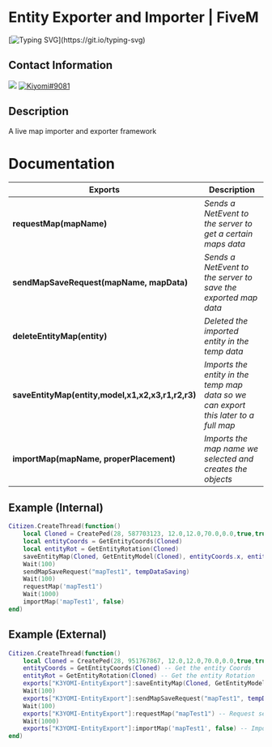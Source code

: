 # Entity Exporter and Importer | FiveM
[![Typing SVG](https://readme-typing-svg.herokuapp.com?font=Inconsolata&duration=3000&color=D404F7&vCenter=true&height=25&lines=Have+questions%3F;Feel+free+to+DM+me+on+Discord!)](https://git.io/typing-svg)

## Contact Information 
<a href="mailto:chevybot123@gmail.com"><img src="https://img.shields.io/badge/Gmail-D14836?style=for-the-badge&logo=gmail&logoColor=white"></a>
<a href="https://discordapp.com/users/359794704847601674"><img src="https://img.shields.io/badge/Discord-7289DA?style=for-the-badge&logo=discord&logoColor=white" alt="Kiyomi#9081" ></a>

## Description
A live map importer and exporter framework


# Documentation
| **Exports** | **Description** |
| ------ | ------ |
| **requestMap(mapName)** | *Sends a NetEvent to the server to get a certain maps data* |
| **sendMapSaveRequest(mapName, mapData)** | *Sends a NetEvent to the server to save the exported map data* |
| **deleteEntityMap(entity)** | *Deleted the imported entity in the temp data* |
| **saveEntityMap(entity,model,x1,x2,x3,r1,r2,r3)** | *Imports the entity in the temp map data so we can export this later to a full map* |
| **importMap(mapName, properPlacement)** | *Imports the map name we selected and creates the objects* |

## Example (Internal)
```lua
Citizen.CreateThread(function()
    local Cloned = CreatePed(28, 587703123, 12.0,12.0,70.0,0.0,true,true)
    local entityCoords = GetEntityCoords(Cloned)
    local entityRot = GetEntityRotation(Cloned)
    saveEntityMap(Cloned, GetEntityModel(Cloned), entityCoords.x, entityCoords.y, entityCoords.z, entityRot.x, entityRot.y, entityRot.z)
    Wait(100)
    sendMapSaveRequest("mapTest1", tempDataSaving)
    Wait(100)
    requestMap('mapTest1')
    Wait(1000)
    importMap('mapTest1', false)
end)
```

## Example (External)
```lua
Citizen.CreateThread(function()
    local Cloned = CreatePed(28, 951767867, 12.0,12.0,70.0,0.0,true,true) -- Entity we spawned
    entityCoords = GetEntityCoords(Cloned) -- Get the entity Coords
    entityRot = GetEntityRotation(Cloned) -- Get the entity Rotation
    exports["K3YOMI-EntityExport"]:saveEntityMap(Cloned, GetEntityModel(Cloned), entityCoords.x, entityCoords.y, entityCoords.z, entityRot.x, entityRot.y, entityRot.z)
    Wait(100)
    exports["K3YOMI-EntityExport"]:sendMapSaveRequest("mapTest1", tempDataSaving) -- Save the map and export it to the server
    Wait(100)
    exports["K3YOMI-EntityExport"]:requestMap("mapTest1") -- Request server found maps
    Wait(1000)
    exports["K3YOMI-EntityExport"]:importMap('mapTest1', false) -- Import the selected map (Spawns the objects/entities)
end)
```
